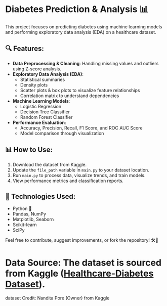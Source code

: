 # Diabetes Prediction & Analysis 📊

This project focuses on predicting diabetes using machine learning models and performing exploratory data analysis (EDA) on a healthcare dataset.

## 🔍 Features:
- **Data Preprocessing & Cleaning**: Handling missing values and outliers using Z-score analysis.
- **Exploratory Data Analysis (EDA)**:
  - Statistical summaries
  - Density plots
  - Scatter plots & box plots to visualize feature relationships
  - Correlation matrix to understand dependencies
- **Machine Learning Models**:
  - Logistic Regression
  - Decision Tree Classifier
  - Random Forest Classifier
- **Performance Evaluation**:
  - Accuracy, Precision, Recall, F1 Score, and ROC AUC Score
  - Model comparison through visualization

## 📊 How to Use:
1. Download the dataset from Kaggle.
2. Update the `file_path` variable in `main.py` to your dataset location.
3. Run `main.py` to process data, visualize trends, and train models.
4. View performance metrics and classification reports.

## 🚀 Technologies Used:
- Python 🐍
- Pandas, NumPy
- Matplotlib, Seaborn
- Scikit-learn
- SciPy

Feel free to contribute, suggest improvements, or fork the repository! 🛠️🔬


# Data Source: The dataset is sourced from Kaggle ([Healthcare-Diabetes Dataset](https://www.kaggle.com/datasets/nanditapore/healthcare-diabetes/data)).
dataset Credit: Nandita Pore (Owner) from Kaggle
